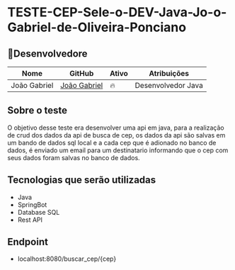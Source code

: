 # TESTE-CEP-Sele-o-DEV-Java-Jo-o-Gabriel-de-Oliveira-Ponciano

## 👤Desenvolvedore

| Nome                                              | GitHub                                           | Ativo | Atribuições                   |
| ------------------------------------------------- | -------------------------------------------      | ----- | ----------------------------- |
| João Gabriel                                      | [João Gabriel](https://github.com/Jotage777)     | 🔥    | Desenvolvedor Java            |

## Sobre o teste

O objetivo desse teste era desenvolver uma api em java, para a realização de crud dos dados da api de busca de cep, os dados da api são salvas em um bando de dados sql local e a cada cep que é adionado no banco de dados, é enviado um email para um destinatario informando que o cep com seus dados foram salvas no banco de dados.

## Tecnologias que serão utilizadas
- Java
 - SpringBot
 - Database SQL
 - Rest API
## Endpoint
- localhost:8080/buscar_cep/{cep}
